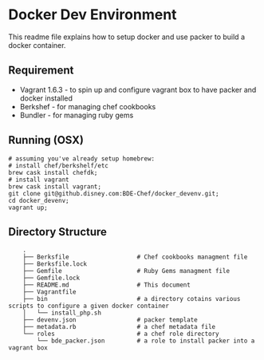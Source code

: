 Docker Dev Environment
======================
This readme file explains how to setup docker and use packer to build a docker container.

Requirement
-----------
* Vagrant 1.6.3 - to spin up and configure vagrant box to have packer and docker installed
* Berkshef      - for managing chef cookbooks
* Bundler       - for managing ruby gems

Running (OSX)
--------------
```
# assuming you've already setup homebrew:
# install chef/berkshelf/etc
brew cask install chefdk;
# install vagrant
brew cask install vagrant;
git clone git@github.disney.com:BDE-Chef/docker_devenv.git;
cd docker_devenv;
vagrant up;
```

Directory Structure
-------------------
```
    .
    ├── Berksfile                   # Chef cookbooks managment file
    ├── Berksfile.lock
    ├── Gemfile                     # Ruby Gems managment file
    ├── Gemfile.lock
    ├── README.md                   # This document
    ├── Vagrantfile
    ├── bin                         # a directory cotains various scripts to configure a given docker container
    │   └── install_php.sh
    ├── devenv.json                 # packer template
    ├── metadata.rb                 # a chef metadata file
    └── roles                       # a chef role directory
        └── bde_packer.json         # a role to install packer into a vagrant box
```
